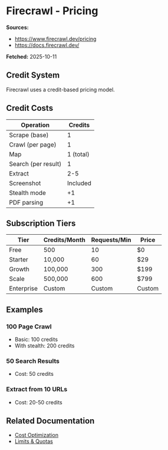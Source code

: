 # Firecrawl - Pricing

**Sources:**
- https://www.firecrawl.dev/pricing
- https://docs.firecrawl.dev/

**Fetched:** 2025-10-11

## Credit System

Firecrawl uses a credit-based pricing model.

## Credit Costs

| Operation | Credits |
|-----------|---------|
| Scrape (base) | 1 |
| Crawl (per page) | 1 |
| Map | 1 (total) |
| Search (per result) | 1 |
| Extract | 2-5 |
| Screenshot | Included |
| Stealth mode | +1 |
| PDF parsing | +1 |

## Subscription Tiers

| Tier | Credits/Month | Requests/Min | Price |
|------|--------------|--------------|-------|
| Free | 500 | 10 | $0 |
| Starter | 10,000 | 60 | $29 |
| Growth | 100,000 | 300 | $199 |
| Scale | 500,000 | 600 | $799 |
| Enterprise | Custom | Custom | Custom |

## Examples

### 100 Page Crawl
- Basic: 100 credits
- With stealth: 200 credits

### 50 Search Results
- Cost: 50 credits

### Extract from 10 URLs
- Cost: 20-50 credits

## Related Documentation

- [Cost Optimization](./33-cost-optimization.md)
- [Limits & Quotas](./37-limits-quotas.md)
